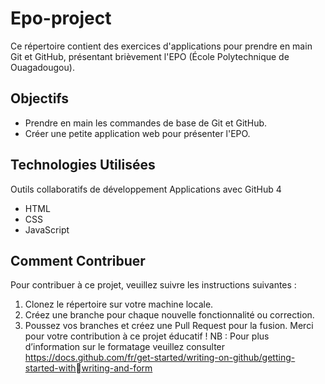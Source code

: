 # Epo-project
Ce répertoire contient des exercices d'applications pour prendre en main Git et GitHub, 
présentant brièvement l'EPO (École Polytechnique de Ouagadougou).
## Objectifs
- Prendre en main les commandes de base de Git et GitHub.
- Créer une petite application web pour présenter l'EPO.
## Technologies Utilisées
Outils collaboratifs de développement
Applications avec GitHub 4
- HTML
- CSS
- JavaScript
## Comment Contribuer
Pour contribuer à ce projet, veuillez suivre les instructions suivantes :
1. Clonez le répertoire sur votre machine locale.
2. Créez une branche pour chaque nouvelle fonctionnalité ou correction.
3. Poussez vos branches et créez une Pull Request pour la fusion.
Merci pour votre contribution à ce projet éducatif !
NB : Pour plus d’information sur le formatage veuillez 
consulter https://docs.github.com/fr/get-started/writing-on-github/getting-started-withwriting-and-form

